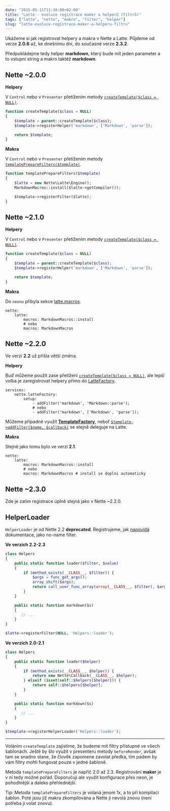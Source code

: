 ```yaml
---
date: "2015-05-11T11:30:00+02:00"
title: "Latte - evoluce registrace maker a helperů (filtrů)"
tags: ["latte", "nette", "makro", "filter", "helper"]
slug: "latte-evoluce-registrace-maker-a-helperu-filtru"
---
```


Ukážeme si jak registrovat helpery a makra v Nette a Latte. Půjdeme od verze **2.0.6** až, ke dnešnímu dni, do současné verze **2.3.2**.

<!--more-->

Předpokládejme tedy helper **markdown**, který bude mít jeden parameter a to vstupní string a makro taktéž **markdown**.

## Nette ~2.0.0

**Helpery**

V `Control` nebo v `Presenter` přetížením metody [`createTemplate($class = NULL)`](http://nette.merxes.cz/api/2.0.6-PHP5.3/source-class-Nette.Application.UI.Control.html#61).

```php
function createTemplate($class = NULL)
{
    $template = parent::createTemplate($class);
    $template->registerHelper('markdown', ['Markdown', 'parse']);

    return $template;
}
```

**Makra**

V `Control` nebo v `Presenter` přetížením metody [`templatePrepareFilters($template)`](http://nette.merxes.cz/api/2.0.6-PHP5.3/source-class-Nette.Application.UI.Control.html#103).

```php
function templatePrepareFilters($template)
{
    $latte = new Nette\Latte\Engine();
    MarkdownMacros::install($latte->getCompiler());

    $template->registerFilter($latte);
}
```

## Nette ~2.1.0

**Helpery**

V `Control` nebo v `Presenter` přetížením metody [`createTemplate($class = NULL)`](http://nette.merxes.cz/api/2.1-dev-PHP5.3/source-class-Nette.Application.UI.Control.html#61).

```php
function createTemplate($class = NULL)
{
    $template = parent::createTemplate($class);
    $template->registerHelper('markdown', ['Markdown', 'parse']);

    return $template;
}
```

**Makra**

Do `neonu` přibyla sekce [latte.macros](http://nette.merxes.cz/api/2.1-dev-PHP5.3/source-class-Nette.Config.Extensions.NetteExtension.html#293).

```
nette:
    latte:
        macros: MarkdownMacros::install
        # nebo
        macros: MarkdownMacros
```

## Nette ~2.2.0

Ve verzi **2.2** už přišla větší změna.

**Helpery**

Buď můžeme použít zase přetížení [`createTemplate($class = NULL)`](http://api.nette.org/2.2.9/source-Application.UI.Control.php.html#62-69), ale lepší volba je zaregistrovat helpery přímo do [LatteFactory](http://api.nette.org/2.2.9/Nette.Bridges.ApplicationLatte.ILatteFactory.html).

```
services:
    nette.latteFactory:
        setup:
            - addFilter('markdown', 'Markdown::parse');
            # nebo
            - addFilter('markdown', ['Markdown', 'parse']);
```

Můžeme případně využít [**TemplateFactory**](http://api.nette.org/2.2.9/Nette.Bridges.ApplicationLatte.TemplateFactory.html), neboť [`$template->addFilter($name, $callback)`](http://api.nette.org/2.2.9/source-Bridges.ApplicationLatte.Template.php.html#77-86) se stejně deleguje na Latte.

**Makra**

Stejně jako tomu bylo ve verzi **2.1**.

```
nette:
    latte:
        macros: MarkdownMacros::install
        # nebo
        macros: MarkdownMacros # install se doplni automaticky
```

## Nette ~2.3.0

Zde je zatím registrace úplně stejná jako v Nette ~2.2.0.

## HelperLoader

`HelperLoader` je od Nette 2.2 **deprecated**. Registrujeme, jak [napovídá](http://doc.nette.org/cs/2.3/templating#toc-univerzalni-filter) dokumentace, jako no-name filter.

**Ve verzích 2.2-2.3**

```php
class Helpers
{
    public static function loader($filter, $value)
    {
        if (method_exists(__CLASS__, $filter)) {
            $args = func_get_args();
            array_shift($args);
            return call_user_func_array(array(__CLASS__, $filter), $args);
        }
    }

    public static function markdown($s)
    {
       // ...
    }
}
```

```php
$latte->registerFilter(NULL, 'Helpers::loader');
```
**Ve verzích 2.0-2.1**

```php
class Helpers
{
    public static function loader($helper)
    {
        if (method_exists(__CLASS__, $helper)) {
            return new Nette\Callback(__CLASS__, $helper);
        } elseif (isset(self::$helpers[$helper])) {
            return self::$helpers[$helper];
        }
    }

    public static function markdown($s)
    {
       // ...
    }
}
```

```php
$template->registerHelperLoader('Helpers::loader');
```

------

Voláním `createTemplate` zajistíme, že budeme mít filtry přístupné ve všech šablonách. Ještě by šlo využít v presenteru metody `beforeRender`, avšak tam se snadno stane, že člověk zapomene zavolat předka, tím pádem by vám filtry mohli fungovat pouze v jedné šabloně.

Metoda `templatePrepareFilters` je napříč 2.0 až 2.3. Registrování **maker** je v ní tedy možné pořád. Doporučuji ale využít konfigurace přes neon, je pohodlnější a daleko přehlednější.

Tip: Metoda `templatePrepareFilters` je volaná jenom 1x, a to při kompilaci šablon. Poté jsou již makra zkompilována a Nette ji nevolá znovu (není potřeba ji volat znovu).
